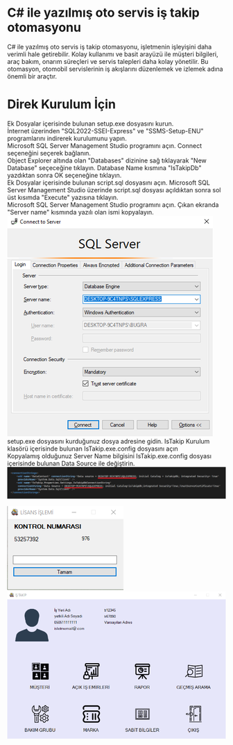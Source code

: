 # C# ile yazılmış oto servis iş takip otomasyonu

C# ile yazılmış oto servis iş takip otomasyonu, işletmenin işleyişini daha verimli hale getirebilir. Kolay kullanımı ve basit arayüzü ile  müşteri bilgileri, araç bakım, onarım süreçleri ve servis talepleri daha kolay yönetilir. Bu otomasyon, otomobil servislerinin iş akışlarını düzenlemek ve izlemek adına önemli bir araçtır. 

# Direk Kurulum İçin
Ek Dosyalar içerisinde bulunan setup.exe dosyasını kurun. <br>
İnternet üzerinden "SQL2022-SSEI-Express" ve "SSMS-Setup-ENU" programlarını indirerek kurulumunu yapın. <br>
Microsoft SQL Server Management Studio programını açın. Connect seçeneğini seçerek bağlanın. <br>
Object Explorer altında olan "Databases" dizinine sağ tıklayarak "New Database" seçeceğine tıklayın. Database Name kısmına "IsTakipDb" yazdıktan sonra OK seçeneğine tıklayın. <br>
Ek Dosyalar içerisinde bulunan script.sql dosyasını açın. Microsoft SQL Server Management Studio üzerinde script.sql dosyası açıldıktan sonra sol üst kısımda "Execute" yazısına tıklayın. <br> 
Microsoft SQL Server Management Studio programını açın. Çıkan ekranda "Server name" kısmında yazılı olan ismi kopyalayın. <br>
![image alt](https://github.com/bgryapicioglu/Oto-servis-is-takip-otomasyonu/blob/main/Ss3.png?raw=true) <br>
setup.exe dosyasını kurduğunuz dosya adresine gidin. IsTakip Kurulum klasörü içerisinde bulunan IsTakip.exe.config dosyasını açın <br>
Kopyalamış olduğunuz Server Name bilgisini IsTakip.exe.config dosyası içerisinde bulunan Data Source ile değiştirin. <br>
![image alt](https://github.com/bgryapicioglu/Oto-servis-is-takip-otomasyonu/blob/main/Ss4.png?raw=true)






![image alt](https://github.com/bgryapicioglu/Oto-servis-is-takip-otomasyonu/blob/main/Ss1.png?raw=true)
![image alt](https://github.com/bgryapicioglu/Oto-servis-is-takip-otomasyonu/blob/main/Ss2.png?raw=true)

## 
